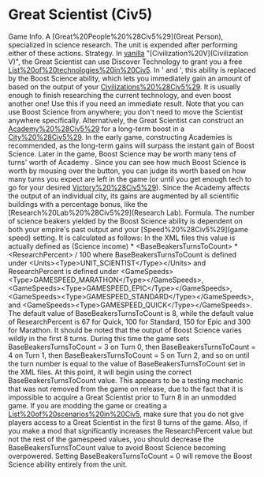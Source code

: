 # Great Scientist (Civ5)

Game Info.
A [Great%20People%20%28Civ5%29](Great Person), specialized in science research.
The unit is expended after performing either of these actions.
Strategy.
In [vanilla](vanilla) "[Civilization%20V](Civilization V)", the Great Scientist can use Discover Technology to grant you a free [List%20of%20technologies%20in%20Civ5](technology). In ' and ', this ability is replaced by the Boost Science ability, which lets you immediately gain an amount of based on the output of your [Civilizations%20%28Civ5%29](civilization). It is usually enough to finish researching the current technology, and even boost another one! Use this if you need an immediate result.
Note that you can use Boost Science from anywhere; you don't need to move the Scientist anywhere specifically.
Alternatively, the Great Scientist can construct an [Academy%20%28Civ5%29](Academy) for a long-term boost in a [City%20%28Civ5%29](city). In the early game, constructing Academies is recommended, as the long-term gains will surpass the instant gain of Boost Science. Later in the game, Boost Science may be worth many tens of turns' worth of Academy . Since you can see how much Boost Science is worth by mousing over the button, you can judge its worth based on how many turns you expect are left in the game (or until you get enough tech to go for your desired [Victory%20%28Civ5%29](victory)). Since the Academy affects the output of an individual city, its gains are augmented by all scientific buildings with a percentage bonus, like the [Research%20Lab%20%28Civ5%29](Research Lab).
Formula.
The number of science beakers yielded by the Boost Science ability is dependent on both your empire's past output and your [Speed%20%28Civ5%29](game speed) setting. It is calculated as follows:
In the XML files this value is actually defined as
 (Science income) * &lt;BaseBeakersTurnsToCount&gt; * &lt;ResearchPercent&gt; / 100
where BaseBeakersTurnsToCount is defined under &lt;Units&gt;&lt;Type&gt;UNIT_SCIENTIST&lt;/Type&gt;&lt;/Units&gt;
and ResearchPercent is defined under &lt;GameSpeeds&gt;&lt;Type&gt;GAMESPEED_MARATHON&lt;/Type&gt;&lt;/GameSpeeds&gt;, &lt;GameSpeeds&gt;&lt;Type&gt;GAMESPEED_EPIC&lt;/Type&gt;&lt;/GameSpeeds&gt;, &lt;GameSpeeds&gt;&lt;Type&gt;GAMESPEED_STANDARD&lt;/Type&gt;&lt;/GameSpeeds&gt;, and &lt;GameSpeeds&gt;&lt;Type&gt;GAMESPEED_QUICK&lt;/Type&gt;&lt;/GameSpeeds&gt;.
The default value of BaseBeakersTurnsToCount is 8, while the default value of ResearchPercent is 67 for Quick, 100 for Standard, 150 for Epic and 300 for Marathon.
It should be noted that the output of Boost Science varies wildly in the first 8 turns. During this time the game sets BaseBeakersTurnsToCount = 3 on Turn 0, then BaseBeakersTurnsToCount = 4 on Turn 1, then BaseBeakersTurnsToCount = 5 on Turn 2, and so on until the turn number is equal to the value of BaseBeakersTurnsToCount set in the XML files. At this point, it will begin using the correct BaseBeakersTurnsToCount value. This appears to be a testing mechanic that was not removed from the game on release, due to the fact that it is impossible to acquire a Great Scientist prior to Turn 8 in an unmodded game. If you are modding the game or creating a [List%20of%20scenarios%20in%20Civ5](scenario), make sure that you do not give players access to a Great Scientist in the first 8 turns of the game.
Also, if you make a mod that significantly increases the ResearchPercent value but not the rest of the gamespeed values, you should decrease the BaseBeakersTurnsToCount value to avoid Boost Science becoming overpowered.
Setting BaseBeakersTurnsToCount = 0 will remove the Boost Science ability entirely from the unit.